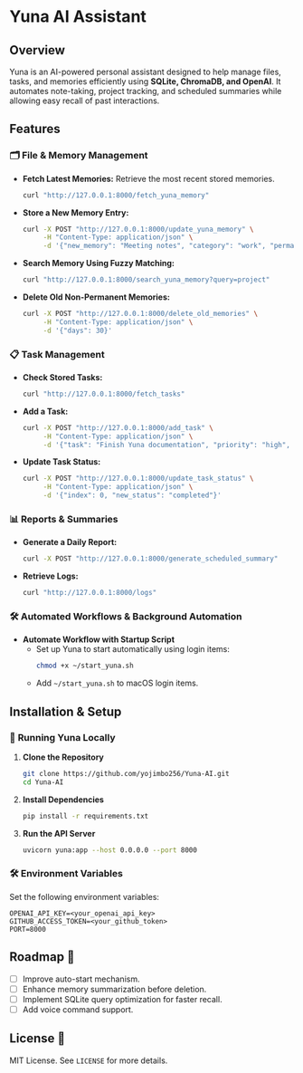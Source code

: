 # Yuna AI Assistant

## Overview
Yuna is an AI-powered personal assistant designed to help manage files, tasks, and memories efficiently using **SQLite, ChromaDB, and OpenAI**. It automates note-taking, project tracking, and scheduled summaries while allowing easy recall of past interactions.

## Features

### 🗂 **File & Memory Management**
- **Fetch Latest Memories:** Retrieve the most recent stored memories.
  ```sh
  curl "http://127.0.0.1:8000/fetch_yuna_memory"
  ```
- **Store a New Memory Entry:**
  ```sh
  curl -X POST "http://127.0.0.1:8000/update_yuna_memory" \
       -H "Content-Type: application/json" \
       -d '{"new_memory": "Meeting notes", "category": "work", "permanent": true}'
  ```
- **Search Memory Using Fuzzy Matching:**
  ```sh
  curl "http://127.0.0.1:8000/search_yuna_memory?query=project"
  ```
- **Delete Old Non-Permanent Memories:**
  ```sh
  curl -X POST "http://127.0.0.1:8000/delete_old_memories" \
       -H "Content-Type: application/json" \
       -d '{"days": 30}'
  ```

### 📋 **Task Management**
- **Check Stored Tasks:**
  ```sh
  curl "http://127.0.0.1:8000/fetch_tasks"
  ```
- **Add a Task:**
  ```sh
  curl -X POST "http://127.0.0.1:8000/add_task" \
       -H "Content-Type: application/json" \
       -d '{"task": "Finish Yuna documentation", "priority": "high", "due_date": "2025-03-01"}'
  ```
- **Update Task Status:**
  ```sh
  curl -X POST "http://127.0.0.1:8000/update_task_status" \
       -H "Content-Type: application/json" \
       -d '{"index": 0, "new_status": "completed"}'
  ```

### 📊 **Reports & Summaries**
- **Generate a Daily Report:**
  ```sh
  curl -X POST "http://127.0.0.1:8000/generate_scheduled_summary"
  ```
- **Retrieve Logs:**
  ```sh
  curl "http://127.0.0.1:8000/logs"
  ```

### 🛠 **Automated Workflows & Background Automation**
- **Automate Workflow with Startup Script**
  - Set up Yuna to start automatically using login items:
    ```sh
    chmod +x ~/start_yuna.sh
    ```
  - Add `~/start_yuna.sh` to macOS login items.

## Installation & Setup
### 🚀 **Running Yuna Locally**
1. **Clone the Repository**
   ```sh
   git clone https://github.com/yojimbo256/Yuna-AI.git
   cd Yuna-AI
   ```
2. **Install Dependencies**
   ```sh
   pip install -r requirements.txt
   ```
3. **Run the API Server**
   ```sh
   uvicorn yuna:app --host 0.0.0.0 --port 8000
   ```

### 🛠 **Environment Variables**
Set the following environment variables:
```
OPENAI_API_KEY=<your_openai_api_key>
GITHUB_ACCESS_TOKEN=<your_github_token>
PORT=8000
```

## Roadmap 🚀
- [ ] Improve auto-start mechanism.
- [ ] Enhance memory summarization before deletion.
- [ ] Implement SQLite query optimization for faster recall.
- [ ] Add voice command support.

## License 📜
MIT License. See `LICENSE` for more details.
